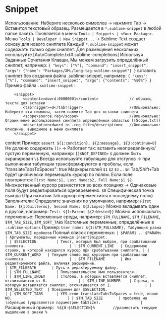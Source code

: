 ﻿# Snippet
Использование: Наберите несколько символов → нажмите Tab → Вставится текстовый образец.
Размещается в `*.sublime-snippet` в любой папке пакета.
Появляется в меню `Tools | Snippets | <Your Package>`.
Меню `Tools | Developer | New Snippet...` → Sublime Text создаст основу для нового сниппета
Каждый `*.sublime-snippet` может содержать только один сниппет. Для размещения нескольких, используйте [AutoComplete.txt#.sublime-completions]
Используя Заданные Сочетания Клавши, Мы можем
    загрузить определённый сниппет, например: `{ "keys": ["%"], "command": "insert_snippet", "args": {"name": "Packages/XML/long-tag.sublime-snippet"} }`
    вставить сниппет без создания файла .sublime-snippet, например: `{ "keys": ["%"], "command": "insert_snippet", "args": {"contents": "%$0%"} }`
Пример файла `.sublime-snippet` :
```
    <snippet>
        <content>=dword:00000001</content>              // образец текста для вставки
        <tabTrigger>=d</tabTrigger>                     //Опционально: Наберите эти символы, затем нажмите Tab для вставки сниппета
        <scope>source.reg</scope>                       //Опционально: Ограничение использования сниппета определённой областью [[Scope.txt]]
        <description>dword in .reg file</description>   //Опционально: Описание, выводимое в меню сниппета
    </snippet>
```
content
    Пример:    `assert ${1:condition}, ${2:message}, ${3:continue=0}`
    Не должно содержать `]]>`  → Работает так: вставить неопределённую/пустую переменную, например: `]]$NOT_DEFINED>`
    `$` должен быть экранирован `\$`
    Всегда используйте табуляцию для отступов → при выполнении табуляции трансформируются в пробелы, если "translateTabsToSpaces": true
    Маркеры полей `$1`  `$2` `$3` ... `$n`
        Tab/Shift+Tab будет циклически перемещать курсор по полям.
        Если поле повторяется:
            `First Name:$1, Last Name:$2, Full Name:$1 $2`
            Множественный курсор разместится во всех позициях → Одинаковые поля будут редактироваться одновременно.
        `$0`   Специфическая точка выхода (При нажатии Tab курсор переместится к последнему полю)
    Заполнители:
        Определите значения по умолчанию, например:  `First Name: ${1:Guillermo}, Second Name: ${2:López}`
        Можно вкладывать один в другой, например:  `Test: ${1:Parent ${2:Nested}}`
    Можно использовать переменные:
        Переменные среды, например: `$TM_FULLNAME`, `$TM_FILENAME`, `$TM_TAB_SIZE`, `$TM_SOFT_TABS`
        Кастомные переменные, определённые в `.sublime-options`
        Пример:  `User name: ${1:$TM_FULLNAME}, Табуляция равна $TM_TAB_SIZE пробелов`
        Полный список переменных:
        ```
            | $PARAM1 .. $PARAMn | Аргументы, переданные команде insertSnippet.                             |
            | $SELECTION         | Текст, который был выбран, при срабатывании сниппета.                    |
            | $TM_CURRENT_LINE   | Содержимое строки, в которой находился курсор при срабатывании сниппета. |
            | $TM_CURRENT_WORD   | Текущее слово под курсором при срабатывании сниппета.                    |
            | $TM_FILENAME       | Имя редактируемого файла, включая расширение.                            |
            | $TM_FILEPATH       | Путь к редактируемому файлу.                                             |
            | $TM_FULLNAME       | Пользовательское Имя пользователя.                                       |
            | $TM_LINE_INDEX     | Столбец, в который вставляется сниппет, отсчитывается от 0.              |
            | $TM_LINE_NUMBER    | Строка, в которую вставляется сниппет; отсчитывается от 1.               |
            | $TM_SELECTED_TEXT  | Псевдоним для $SELECTION.                                                |
            | $TM_SOFT_TABS      | YES если translateTabsToSpaces = true, иначе NO.                         |
            | $TM_TAB_SIZE       | пробелов на табуляцию (управляется параметром tabSize).                  |
        ```
Расширенный пример:
   ``` %${0:$SELECTION}%        //разместить текущее выделение в знаки %```
